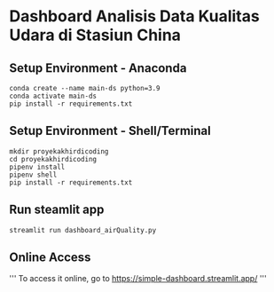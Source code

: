 # Dashboard Analisis Data Kualitas Udara di Stasiun China

## Setup Environment - Anaconda
```
conda create --name main-ds python=3.9
conda activate main-ds
pip install -r requirements.txt
```

## Setup Environment - Shell/Terminal
```
mkdir proyekakhirdicoding
cd proyekakhirdicoding
pipenv install
pipenv shell
pip install -r requirements.txt
```

## Run steamlit app
```
streamlit run dashboard_airQuality.py
```

## Online Access
'''
To access it online, go to https://simple-dashboard.streamlit.app/
'''
